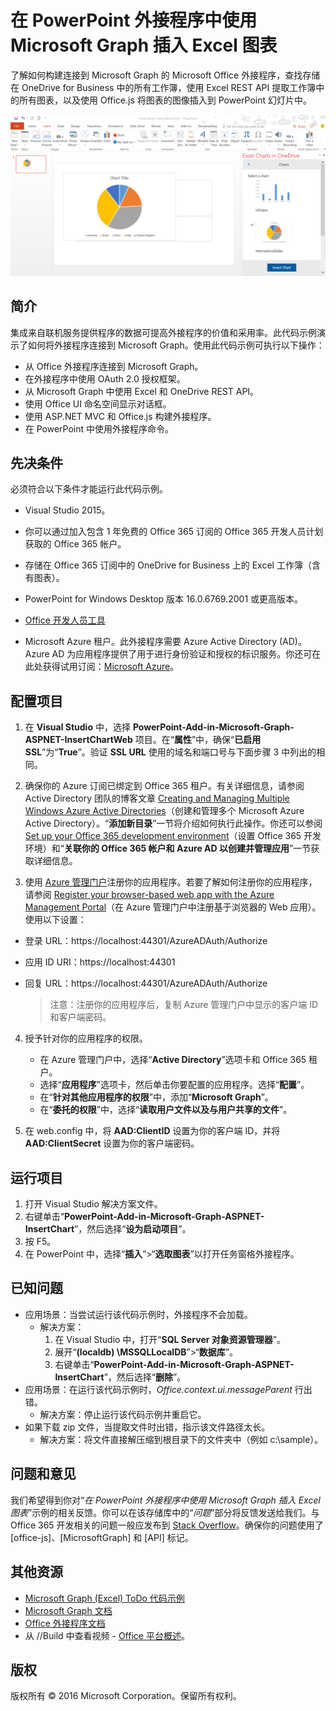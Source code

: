 # 在 PowerPoint 外接程序中使用 Microsoft Graph 插入 Excel 图表 

了解如何构建连接到 Microsoft Graph 的 Microsoft Office 外接程序，查找存储在 OneDrive for Business 中的所有工作簿，使用 Excel REST API 提取工作簿中的所有图表，以及使用 Office.js 将图表的图像插入到 PowerPoint 幻灯片中。

![在 PowerPoint 外接程序示例中使用 Microsoft Graph 插入 Excel 图表](../images/InsertChart.png)

## 简介

集成来自联机服务提供程序的数据可提高外接程序的价值和采用率。此代码示例演示了如何将外接程序连接到 Microsoft Graph。使用此代码示例可执行以下操作：

* 从 Office 外接程序连接到 Microsoft Graph。
* 在外接程序中使用 OAuth 2.0 授权框架。
* 从 Microsoft Graph 中使用 Excel 和 OneDrive REST API。
* 使用 Office UI 命名空间显示对话框。
* 使用 ASP.NET MVC 和 Office.js 构建外接程序。 
* 在 PowerPoint 中使用外接程序命令。


## 先决条件
必须符合以下条件才能运行此代码示例。

* Visual Studio 2015。

* 你可以通过加入包含 1 年免费的 Office 365 订阅的 <a herf="https://aka.ms/devprogramsignup">Office 365 开发人员计划</a>获取的 Office 365 帐户。

* 存储在 Office 365 订阅中的 OneDrive for Business 上的 Excel 工作簿（含有图表）。

* PowerPoint for Windows Desktop 版本 16.0.6769.2001 或更高版本。
* [Office 开发人员工具](https://www.visualstudio.com/en-us/features/office-tools-vs.aspx)

* Microsoft Azure 租户。此外接程序需要 Azure Active Directory (AD)。Azure AD 为应用程序提供了用于进行身份验证和授权的标识服务。你还可在此处获得试用订阅：[Microsoft Azure](https://account.windowsazure.com/SignUp)。

## 配置项目

1. 在 **Visual Studio** 中，选择 **PowerPoint-Add-in-Microsoft-Graph-ASPNET-InsertChartWeb** 项目。在“**属性**”中，确保“**已启用 SSL**”为“**True**”。验证 **SSL URL** 使用的域名和端口号与下面步骤 3 中列出的相同。
 
2. 确保你的 Azure 订阅已绑定到 Office 365 租户。有关详细信息，请参阅 Active Directory 团队的博客文章 [Creating and Managing Multiple Windows Azure Active Directories](http://blogs.technet.com/b/ad/archive/2013/11/08/creating-and-managing-multiple-windows-azure-active-directories.aspx)（创建和管理多个 Microsoft Azure Active Directory）。“**添加新目录**”一节将介绍如何执行此操作。你还可以参阅 [Set up your Office 365 development environment](https://msdn.microsoft.com/office/office365/howto/setup-development-environment#bk_CreateAzureSubscription)（设置 Office 365 开发环境）和“**关联你的 Office 365 帐户和 Azure AD 以创建并管理应用**”一节获取详细信息。

3. 使用 [Azure 管理门户](https://manage.windowsazure.com)注册你的应用程序。若要了解如何注册你的应用程序，请参阅 [Register your browser-based web app with the Azure Management Portal](https://msdn.microsoft.com/office/office365/HowTo/add-common-consent-manually#bk_RegisterWebApp)（在 Azure 管理门户中注册基于浏览器的 Web 应用）。使用以下设置：

 - 登录 URL：https://localhost:44301/AzureADAuth/Authorize 
 - 应用 ID URI：https://localhost:44301
 - 回复 URL：https://localhost:44301/AzureADAuth/Authorize	

	> 注意：注册你的应用程序后，复制 Azure 管理门户中显示的客户端 ID 和客户端密码。
	 
4. 授予针对你的应用程序的权限。
	*  在 Azure 管理门户中，选择“**Active Directory**”选项卡和 Office 365 租户。
	*  选择“**应用程序**”选项卡，然后单击你要配置的应用程序。选择“**配置**”。
	*  在“**针对其他应用程序的权限**”中，添加“**Microsoft Graph**”。
	*  在“**委托的权限**”中，选择“**读取用户文件以及与用户共享的文件**”。

5.  在 web.config 中，将 **AAD:ClientID** 设置为你的客户端 ID，并将 **AAD:ClientSecret** 设置为你的客户端密码。 

## 运行项目
1. 打开 Visual Studio 解决方案文件。 
2. 右键单击“**PowerPoint-Add-in-Microsoft-Graph-ASPNET-InsertChart**”，然后选择“**设为启动项目**”。
2. 按 F5。 
3. 在 PowerPoint 中，选择“**插入**”>“**选取图表**”以打开任务窗格外接程序。

## 已知问题

* 应用场景：当尝试运行该代码示例时，外接程序不会加载。
	* 解决方案： 
		1. 在 Visual Studio 中，打开“**SQL Server 对象资源管理器**”。
		2. 展开“**(localdb) \MSSQLLocalDB**”>“**数据库**”。
		3. 右键单击“**PowerPoint-Add-in-Microsoft-Graph-ASPNET-InsertChart**”，然后选择“**删除**”。 
* 应用场景：在运行该代码示例时，*Office.context.ui.messageParent* 行出错。	
	* 解决方案：停止运行该代码示例并重启它。 
* 如果下载 zip 文件，当提取文件时出错，指示该文件路径太长。
	* 解决方案：将文件直接解压缩到根目录下的文件夹中（例如 c:\sample）。

## 问题和意见
我们希望得到你对“*在 PowerPoint 外接程序中使用 Microsoft Graph 插入 Excel 图表*”示例的相关反馈。你可以在该存储库中的“*问题*”部分将反馈发送给我们。与 Office 365 开发相关的问题一般应发布到 [Stack Overflow](http://stackoverflow.com/questions/tagged/Office365+API)。确保你的问题使用了 [office-js]、[MicrosoftGraph] 和 [API] 标记。

## 其他资源

* [Microsoft Graph (Excel) ToDo 代码示例](https://github.com/OfficeDev/Microsoft-Graph-ASPNET-ExcelREST-ToDo)
* [Microsoft Graph 文档](https://graph.microsoft.io/en-us/docs)
* [Office 外接程序文档](https://dev.office.com/docs/add-ins/overview/office-add-ins)
* 从 //Build 中查看视频 - [Office 平台概述](https://channel9.msdn.com/Events/Build/2016/B872 "Office 平台概述")。

## 版权
版权所有 © 2016 Microsoft Corporation。保留所有权利。



